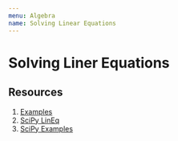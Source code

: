 ```yaml
---
menu: Algebra
name: Solving Linear Equations
---
```


# Solving Liner Equations

## Resources

1. [Examples](https://www.purplemath.com/modules/solvelin5.htm)
2. [SciPy LinEq](https://docs.scipy.org/doc/numpy/reference/generated/numpy.linalg.solve.html)
3. [SciPy Examples](https://stackabuse.com/solving-systems-of-linear-equations-with-pythons-numpy/)

